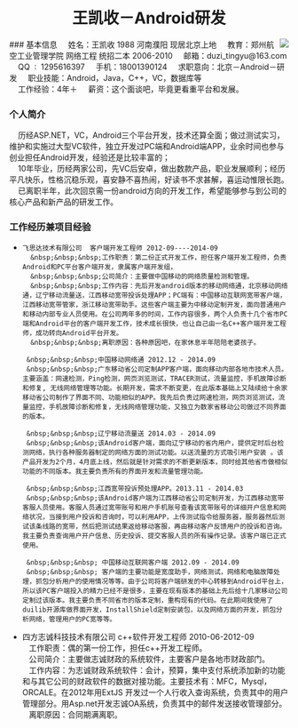 <h1 align = "center">王凯收－Android研发</h1>
### 基本信息
   &nbsp;&nbsp;&nbsp;&nbsp;姓名：王凯收 1988 河南濮阳 现居北京上地                                                 <img src="http://yumo.qiniudn.com/wks.png"  style="float:right" >         
   &nbsp;&nbsp;&nbsp;&nbsp;教育：郑州航空工业管理学院 网络工程 统招二本 2006-2010    
   &nbsp;&nbsp;&nbsp;&nbsp;邮箱：duzi_tingyu@163.com      
   &nbsp;&nbsp;&nbsp;&nbsp;QQ&nbsp; : &nbsp;1295616397   
   &nbsp;&nbsp;&nbsp;&nbsp;手机：18001390124     
   &nbsp;&nbsp;&nbsp;&nbsp;求职意向：北京－Android－研发    
   &nbsp;&nbsp;&nbsp;&nbsp;职业技能：Android，Java，C++，VC，数据库等<br>
   &nbsp;&nbsp;&nbsp;&nbsp;工作经验：4年＋   
   &nbsp;&nbsp;&nbsp;&nbsp;薪资：这个面谈吧，毕竟更看重平台和发展。
   
###   个人简介

   &nbsp;&nbsp;&nbsp;&nbsp;历经ASP.NET，VC，Android三个平台开发，技术还算全面；做过测试实习，维护和实施过大型VC软件，独立开发过PC端和Android端APP，业余时间也参与创业担任Android开发，经验还是比较丰富的；
           </br>&nbsp;&nbsp;&nbsp;&nbsp;10年毕业，历经两家公司，先VC后安卓，做出数款产品，职业发展顺利；经历平凡快乐，性格沉稳乐观，喜安静不喜热闹，好读书不求甚解，喜运动惟限长跑。   </br>&nbsp;&nbsp;&nbsp;&nbsp;已离职半年，此次回京需一份android方向的开发工作，希望能够参与到公司的核心产品和新产品的研发工作。
### 工作经历兼项目经验

*     飞思达技术有限公司  客户端开发工程师 2012-09----2014-09    
        &nbsp;&nbsp;&nbsp;工作职责：第二份正式开发工作，担任客户端开发工程师，负责Android和PC平台客户端开发，隶属客户端开发组，      
        &nbsp;&nbsp;&nbsp;公司简介：主要做中国移动的网络质量检测和管理。  
        &nbsp;&nbsp;&nbsp;工作内容：先后开发android版本的移动网络通，北京移动网络通，辽宁移动流量送，江西移动宽带投诉处理APP；PC端有：中国移动互联网宽带客户端，江西移动宽带管家，浙江移动宽带助手。这些客户端主要为中移动定制开发，面向普通用户和移动内部专业人员使用。在公司两年多的时间，工作内容很多，两个人负责十几个省市PC端和Android平台的客户端开发工作，技术成长很快，也让自己由一名C++客户端开发工程师，成功转向Android平台开发。       
        &nbsp;&nbsp;&nbsp;离职原因：各种原因吧，在家休息半年陪陪老婆孩子。  
           
       &nbsp;&nbsp;&nbsp;中国移动网络通 2012.12 - 2014.09        
       &nbsp;&nbsp;&nbsp;广东移动省公司定制APP客户端，面向移动内部各地市技术人员。主要涵盖：网速检测，Ping检测，网页浏览测试，TRACER测试，流量监控，手机故障诊断和修复, 无线网络管理等功能。长期开发，需求不断变更，在此版本基础上又陆续给十余家移动省公司制作了界面不同、功能相似的APP。我先后负责过网速检测，网页浏览测试，流量监控，手机故障诊断和修复，无线网络管理功能，又独立为数家省移动公司做过不同界面的版本。
       
       &nbsp;&nbsp;&nbsp;辽宁移动流量送 2014.03 - 2014.09   
       &nbsp;&nbsp;&nbsp;该Android客户端，面向辽宁移动的省内用户，提供定时后台检测网络，执行各种服务器制定的网络方面的测试功能。以送流量的方式吸引用户安装 。该产品开发为2个月，4月底上线，然后就是针对需求的不断更新版本，同时给其他省市做相似功能的不同版本。我主要负责所有的界面开发和流量管理功能。
       
       &nbsp;&nbsp;&nbsp;江西宽带投诉预处理APP。2013.11 - 2014.03       
       &nbsp;&nbsp;&nbsp;该Android客户端为江西移动省公司定制开发，为江西移动宽带客服人员使用。客服人员通过宽带账号和用户手机账号查看该宽带账号的详细开户信息和网络状况，当接到用户投诉和咨询时，可以利用APP，上传测试指令给服务器，服务器然后测试该条线路的宽带，然后把测试结果返给移动客服，再由移动客户反馈用户的投诉和咨询。我主要负责查询用户开户信息、历史投诉、提交客服人员的所有操作记录。该客户端已正式使用。  
          
       &nbsp;&nbsp;&nbsp; 中国移动互联网客户端 2012.09 - 2014.09         
       &nbsp;&nbsp;&nbsp; 客户端的主要功能是宽度助手，网络测试，网络和电脑故障处理，抓包分析用户的使用情况等等。由于公司将客户端研发的中心转移到Android平台上，所以该PC客户端投入的精力已经不是很多，主要在现有版本的基础上先后给十几家移动公司定制过该版本。我主要负责不同省市的版本定制，重构现有的代码。在此期间我使用了duilib开源库做界面开发，InstallShield定制安装包，以及网络方面的开发，抓包分析网络，管理用户的PC宽等等。                        
        
*    四方志诚科技技术有限公司 c++软件开发工程师 2010-06-2012-09        
        &nbsp;&nbsp;&nbsp;工作职责：偶的第一份工作，担任c++开发工程师。   
        &nbsp;&nbsp;&nbsp;公司简介：主要做志诚财政的系统软件，主要客户是各地市财政部门。   
        &nbsp;&nbsp;&nbsp;工作内容：为志诚财政系统软件：会计，预算，集中支付系统添加新的功能和与其它公司的财政软件的数据对接功能。主要技术有：MFC，Mysql，ORCALE。在2012年用ExtJS 开发过一个人行收入查询系统，负责其中的用户管理部分。用Asp.net开发志诚OA系统，负责其中的邮件发送接收管理部分。      
        &nbsp;&nbsp;&nbsp;离职原因：合同期满离职。  
